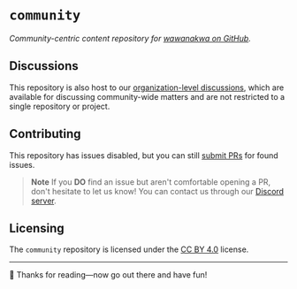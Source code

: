 # `community`

*Community-centric content repository for [wawanakwa on GitHub][org-wawanakwa].*

## Discussions

This repository is also host to our [organization-level discussions][org-wawanakwa-discussions],
which are available for discussing community-wide matters and are not restricted to a single
repository or project.

## Contributing

This repository has issues disabled, but you can still [submit PRs][repo-wawanakwa-wawanakwa-prs]
for found issues.

> **Note**
> If you **DO** find an issue but aren't comfortable opening a PR, don't hesitate to let us know!
> You can contact us through our [Discord server][discord-server].

## Licensing

The `community` repository is licensed under the [CC BY 4.0](LICENSE) license.

---

🎉 Thanks for reading—now go out there and have fun!

[discord-server]: https://discord.gg/ySkSHpafCb
[org-wawanakwa]: https://github.com/wawanakwa
[org-wawanakwa-discussions]: https://github.com/orgs/wawanakwa/discussions
[repo-wawanakwa-wawanakwa-prs]: https://github.com/wawanakwa/community/compare
